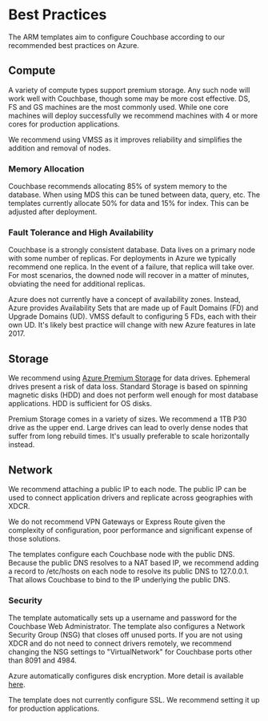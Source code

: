# Best Practices

The ARM templates aim to configure Couchbase according to our recommended best practices on Azure.

## Compute

A variety of compute types support premium storage.  Any such node will work well with Couchbase, though some may be more cost effective.  DS, FS and GS machines are the most commonly used.  While one core machines will deploy successfully we recommend machines with 4 or more cores for production applications.

We recommend using VMSS as it improves reliability and simplifies the addition and removal of nodes.

### Memory Allocation

Couchbase recommends allocating 85% of system memory to the database.  When using MDS this can be tuned between data, query, etc.  The templates currently allocate 50% for data and 15% for index.  This can be adjusted after deployment.

### Fault Tolerance and High Availability

Couchbase is a strongly consistent database.  Data lives on a primary node with some number of replicas.  For deployments in Azure we typically recommend one replica.  In the event of a failure, that replica will take over.  For most scenarios, the downed node will recover in a matter of minutes, obviating the need for additional replicas.

Azure does not currently have a concept of availability zones.  Instead, Azure provides Availability Sets that are made up of Fault Domains (FD) and Upgrade Domains (UD).  VMSS default to configuring 5 FDs, each with their own UD.  It's likely best practice will change with new Azure features in late 2017.

## Storage

We recommend using [Azure Premium Storage](https://docs.microsoft.com/en-us/azure/storage/storage-premium-storage) for data drives.  Ephemeral drives present a risk of data loss.  Standard Storage is based on spinning magnetic disks (HDD) and does not perform well enough for most database applications.  HDD is sufficient for OS disks.

Premium Storage comes in a variety of sizes.  We recommend a 1TB P30 drive as the upper end.  Large drives can lead to overly dense nodes that suffer from long rebuild times.  It's usually preferable to scale horizontally instead.

## Network

We recommend attaching a public IP to each node.  The public IP can be used to connect application drivers and replicate across geographies with XDCR.

We do not recommend VPN Gateways or Express Route given the complexity of configuration, poor performance and significant expense of those solutions.

The templates configure each Couchbase node with the public DNS.  Because the public DNS resolves to a NAT based IP, we recommend adding a record to /etc/hosts on each node to resolve its public DNS to 127.0.0.1.  That allows Couchbase to bind to the IP underlying the public DNS.

### Security

The template automatically sets up a username and password for the Couchbase Web Administrator.  The template also configures a Network Security Group (NSG) that closes off unused ports.  If you are not using XDCR and do not need to connect drivers remotely, we recommend changing the NSG settings to "VirtualNetwork" for Couchbase ports other than 8091 and 4984.

Azure automatically configures disk encryption.  More detail is available [here](https://azure.microsoft.com/en-us/blog/azure-managed-disks-sse).

The template does not currently configure SSL.  We recommend setting it up for production applications.
